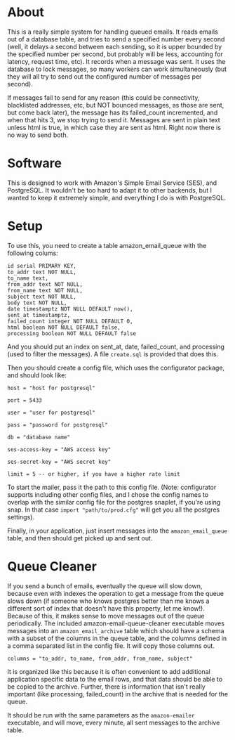 # About

This is a really simple system for handling queued emails. It reads
emails out of a database table, and tries to send a specified number
every second (well, it delays a second between each sending, so it is
upper bounded by the specified number per second, but probably will be
less, accounting for latency, request time, etc). It records when a
message was sent. It uses the database to lock messages, so many workers
can work simultaneously (but they will all try to send out the configured
number of messages per second).

If messages fail to send for any reason (this could be connectivity,
blacklisted addresses, etc, but NOT bounced messages, as those are
sent, but come back later), the message has its failed_count
incremented, and when that hits 3, we stop trying to send it. Messages
are sent in plain text unless html is true, in which case they are
sent as html. Right now there is no way to send both.

# Software

This is designed to work with Amazon's Simple Email Service (SES), and
PostgreSQL. It wouldn't be too hard to adapt it to other backends, but
I wanted to keep it extremely simple, and everything I do is with
PostgreSQL.

# Setup

To use this, you need to create a table amazon_email_queue with the
following colums:

    id serial PRIMARY KEY,
    to_addr text NOT NULL,
    to_name text,
    from_addr text NOT NULL,
    from_name text NOT NULL,
    subject text NOT NULL,
    body text NOT NULL,
    date timestamptz NOT NULL DEFAULT now(),
    sent_at timestamptz,
    failed_count integer NOT NULL DEFAULT 0,
    html boolean NOT NULL DEFAULT false,
    processing boolean NOT NULL DEFAULT false

And you should put an index on sent_at, date, failed_count, and processing (used to filter the messages). A file `create.sql` is provided that does this.

Then you should create a config file, which uses the configurator package, and should look like:

    host = "host for postgresql"

    port = 5433

    user = "user for postgresql"

    pass = "password for postgresql"

    db = "database name"

    ses-access-key = "AWS access key"

    ses-secret-key = "AWS secret key"

    limit = 5 -- or higher, if you have a higher rate limit

To start the mailer, pass it the path to this config file. (Note: configurator supports including other config files, and I chose the config names to overlap with the similar config file for the postgres snaplet, if you're using snap. In that case `import "path/to/prod.cfg"` will get you all the postgres settings).

Finally, in your application, just insert messages into the
`amazon_email_queue` table, and then should get picked up and sent out.


# Queue Cleaner

If you send a bunch of emails, eventually the queue will slow down,
because even with indexes the operation to get a message from the
queue slows down (if someone who knows postgres better than me knows a
different sort of index that doesn't have this property, let me
know!). Because of this, it makes sense to move messages out of the
queue periodically. The included amazon-email-queue-cleaner executable
moves messages into an `amazon_email_archive` table which should have a schema
with a subset of the columns in the queue table, and the columns defined in
a comma separated list in the config file. It will copy those columns out.

    columns = "to_addr, to_name, from_addr, from_name, subject"

It is organized like this because it is often convenient to add
additional application specific data to the email rows, and that data
should be able to be copied to the archive. Further, there is
information that isn't really important (like processing,
failed_count) in the archive that is needed for the queue.

It should be run with the same parameters as the `amazon-emailer`
executable, and will move, every minute, all sent messages to the
archive table.
